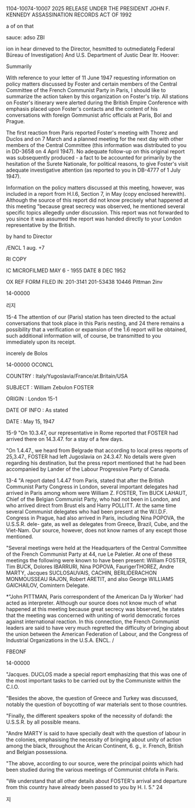 1104-10074-10007
2025 RELEASE UNDER THE PRESIDENT JOHN F. KENNEDY ASSASSINATION RECORDS ACT OF 1992

a of on
that

sauce: adso
ZBI

ion in hear dirneved to the
Director, hesmitted to outmediatelg
Federal Büreau of Investigation)
And
U.S. Department of Justic
Dear Itr. Hoover:

Summarily

With reference to your letter of 11 June 1947 requesting
information on policy matters discussed by Foster and certain
members of the Central Committee of the French Communist Party
in Paris, I should like to summarize the action taken by this
organization on Foster's trip. All stations on Foster's
itinerary were alerted during the British Empire Conference with
emphasis placed upon Foster's contacts and the content of his
conversations with foreign Gommunist afric officials at Paris, Bol
and Prague.

The first reaction from Paris reported Foster's meeting with
Thorez and Duclos and on 7 March and a planned meeting for the next
day with other members of the Central Committee (this information
was distributed to you in DD-3658 on 4 April 1947). No adequate
follow-up on this original report was subsequently produced - a
fact to be accounted for primarily by the hesitation of the Surete
Nationale, for political reasons, to give Foster's visit adequate
investigative attention (as reported to you in DB-4777 of 1 July
1947).

Information on the policy matters discussed at this meeting,
however, was included in a report from H.I.6, Section 7, in May
(copy enclosed herewith). Although the source of this report did
not know precisely what happened at this meeting "because great
secrecy was observed, he mentioned several specific topics
allegedly under discussion. This report was not forwarded to you
since it was assumed the report was handed directly to your London
representative by the British.

by hand
to Director

/ENCL
1 aug. +7

RI COPY

IC MICROFILMED
MAY 6 - 1955
DATE 8 DEC 1952

OX REF FORM FILED
IN: 201-3141
201-53438
10446
Pittman
2inv

14-00000

리지

15-4
The attention of our (Paris) station has teen directed to the
actual conversations that took place in this Paris nesting, and
24 there remains a possibility that a verification or expansion of the
1.6 report will be obtained, such additional information will,
of course, be transmitted to you immediately upon its receipt.

incerely
de Bolos

14-00000
OCONCL

COUNTRY	: Italy/Yugoslavia/France/at.Britain/USA

SUBJECT	: William Zebulon FOSTER

ORIGIN	: London 15-1

DATE OF INFO : As stated

DATE	: May 15, 1947

15-9
"On 10.3.47, our representative in Rome reported that FOSTER
had arrived there on 14.3.47. for a stay of a few days.

"On 1.4.47., we heard from Belgrade that according to local
press reports of 25,3.47., FOSTER had left Jugoslavia on
24.3.47. No details were given regarding his destination,
but the press report mentioned that he had been accompanied
by Lander of the Labour Progressive Party of Canada.

13-4
"A report dated 1.4.47 from Paris, stated that after the
British Communist Party Congress in London, several important
delegates had arrived in Paris among whom were William Z.
FOSTER, Tim BUCK LAHAUT, Chief of the Belgian Communist Party,
who had not been in London, and who arrived direct from Brust els
and Harry POLLITT. At the same time several Communist delegates
who had been present at the W.I.D.F. Congress in Prague, had
also arrived in Paris, including Nina POPOVA, the U.S.S.R. dele-
gate, as well as delegates from Greece, Brazil, Cube, and the
Viet-Nam. Our source, however, does not know names of any
except those mentioned.

"Several meetings were held at the Headquarters of the Central
Committee of the French Communist Party at 44, rue Le Paletier.
At one of these meetings the following were known to have been
present: William FOSTER, Tim BUCK, Dolores IBARRURI, Nina
POPOVA, FaurigerTHOREZ, Andre MARTY, Jacques SUCLOSAUVAIS,
CACHIN, BERLIDERACHON MONMOUSSEAU RAJON, Robert ARETIT, and
also George WILLIAMS GAICHAILOV, Comintern Delegate.

*"John PITTMAN, Paris correspondent of the American Da ly Worker'
had acted as interpreter. Although our source does not know
much of what happened at this meeting because great secrecy was
bbserved, he states that the meeting was concerned with uniting
of world democratic forces against international reaction. In
this connection, the French Communist leaders are said to have
very much regretted the difficulty of bringing about the union
between the American Federation of Labour, and the Congress of
Industrial Organizations in the U.S.A.
ENCL. /

FBEONF

14-00000

"Jacques. DUCLOS made a special report emphasizing that this was
one of the most important tasks to be carried out by the Communiste
within the C.I.O.

"Besides the above, the question of Greece and Turkey was discussed,
notably the question of boycotting of war materials sent to those
countries.

"Finally, the different speakers spoke of the necessity of dofandi:
the U.S.S.R. by all possible means.

"Andre MARTY is said to have specially dealt with the question of
labour in the colonies, emphasising the necessity of bringing about
unity of action among the black, throughout the Arican Continent,
6. g., ir. French, British and Belgian possessiona.

"The above, according to our source, were the principal points
which had been studied during the various meetings of Communist
chfofa in Paris.

"We understand that all other details about FOSTER's arrival and
departure from this country have already been passed to you by
Η. Ι. 5."
24

지
